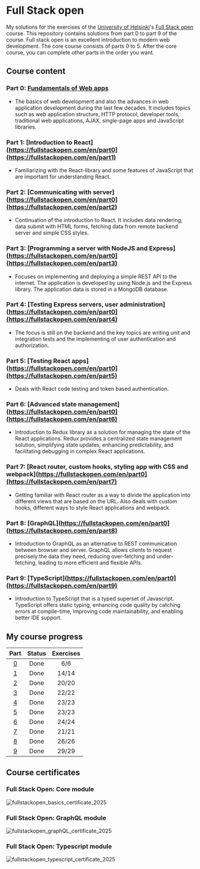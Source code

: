 # Full Stack open

My solutions for the exercises of the [University of Helsinki](https://www.helsinki.fi/)'s [Full Stack open](https://fullstackopen.com/) course. This repository contains solutions from part 0 to part 9 of the course. Full stack open is an excellent introduction to modern web development. The core course consists of parts 0 to 5. After the core course, you can complete other parts in the order you want.

## Course content

### Part 0: [Fundamentals of Web apps](https://fullstackopen.com/en/part0)
- The basics of web development and also the advances in web application development during the last few decades. It includes topics such as web application structure, HTTP protocol, developer tools, traditional web applications, AJAX, single-page apps and JavaScript libraries.

### Part 1: [Introduction to React](https://fullstackopen.com/en/part0](https://fullstackopen.com/en/part1)
- Familiarizing with the React-library and some features of JavaScript that are important for understanding React.

### Part 2: [Communicating with server](https://fullstackopen.com/en/part0](https://fullstackopen.com/en/part2)
- Continuation of the introduction to React. It includes data rendering, data submit with HTML forms, fetching data from remote backend server and simple CSS styles.

### Part 3: [Programming a server with NodeJS and Express](https://fullstackopen.com/en/part0](https://fullstackopen.com/en/part3)
- Focuses on implementing and deploying a simple REST API to the internet. The application is developed by using Node.js and the Express library. The application data is stored in a MongoDB database.

### Part 4: [Testing Express servers, user administration](https://fullstackopen.com/en/part0](https://fullstackopen.com/en/part4)
- The focus is still on the backend and the key topics are writing unit and integration tests and the implementing of user authentication and authorization.

### Part 5: [Testing React apps](https://fullstackopen.com/en/part0](https://fullstackopen.com/en/part5)
- Deals with React code testing and token based authentication.

### Part 6: [Advanced state management](https://fullstackopen.com/en/part0](https://fullstackopen.com/en/part6)
- Introduction to Redux library as a solution for managing the state of the React applications. Redux provides a centralized state management solution, simplifying state updates, enhancing predictability, and facilitating debugging in complex React applications.

### Part 7: [React router, custom hooks, styling app with CSS and webpack](https://fullstackopen.com/en/part0](https://fullstackopen.com/en/part7)
- Getting familiar with React router as a way to divide the application into different views that are based on the URL. Also deals with custom hooks, different ways to style React applications and webpack.

### Part 8: [GraphQL](https://fullstackopen.com/en/part0](https://fullstackopen.com/en/part8)
- Introduction to GraphQL as an alternative to REST communication between browser and server. GraphQL allows clients to request precisely the data they need, reducing over-fetching and under-fetching, leading to more efficient and flexible APIs.

### Part 9: [TypeScript](https://fullstackopen.com/en/part0](https://fullstackopen.com/en/part9)
- Introduction to TypeScript that is a typed superset of Javascript. TypeScript offers static typing, enhancing code quality by catching errors at compile-time, improving code maintainability, and enabling better IDE support.

## My course progress

| Part           | Status      | Exercises |
| :------------: | :---------: | :-------: |
| [0](./part_0/) | Done        | 6/6       |
| [1](./part_1/) | Done        | 14/14     |
| [2](./part_2/) | Done        | 20/20     |
| [3](./part_3/) | Done        | 22/22     |
| [4](./part_4/) | Done        | 23/23     |
| [5](./part_5/) | Done        | 23/23     |
| [6](./part_6/) | Done        | 24/24     |
| [7](./part_7/) | Done        | 21/21     |
| [8](./part_8/) | Done        | 26/26     |
| [9](./part_9/) | Done        | 29/29     |

## Course certificates

### Full Stack Open: Core module

![fullstackopen_basics_certificate_2025](https://github.com/user-attachments/assets/4a5d645c-8ac6-42e3-be11-574857319f58)

### Full Stack Open: GraphQL module

![fullstackopen_graphQL_certificate_2025](https://github.com/user-attachments/assets/83682d53-9d76-4152-b173-0280115daea3)

### Full Stack Open: Typescript module

![fullstackopen_typescript_certificate_2025](https://github.com/user-attachments/assets/286e7df6-163e-42a4-9c5c-f9d23e2beb08)

